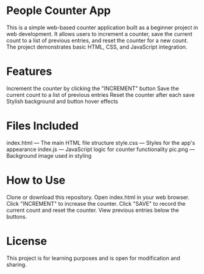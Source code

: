 # People Counter App
This is a simple web-based counter application built as a beginner project in web development. It allows users to increment a counter, save the current count to a list of previous entries, and reset the counter for a new count. The project demonstrates basic HTML, CSS, and JavaScript integration.

# Features
Increment the counter by clicking the "INCREMENT" button
Save the current count to a list of previous entries
Reset the counter after each save
Stylish background and button hover effects

# Files Included
index.html — The main HTML file structure
style.css — Styles for the app's appearance
index.js — JavaScript logic for counter functionality
pic.png — Background image used in styling

# How to Use
Clone or download this repository.
Open index.html in your web browser.
Click "INCREMENT" to increase the counter.
Click "SAVE" to record the current count and reset the counter.
View previous entries below the buttons.

# License
This project is for learning purposes and is open for modification and sharing.

